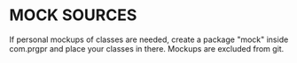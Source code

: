 MOCK SOURCES
============

If personal mockups of classes are needed, create a package "mock" 
inside com.prgpr and place your classes in there.
Mockups are excluded from git.